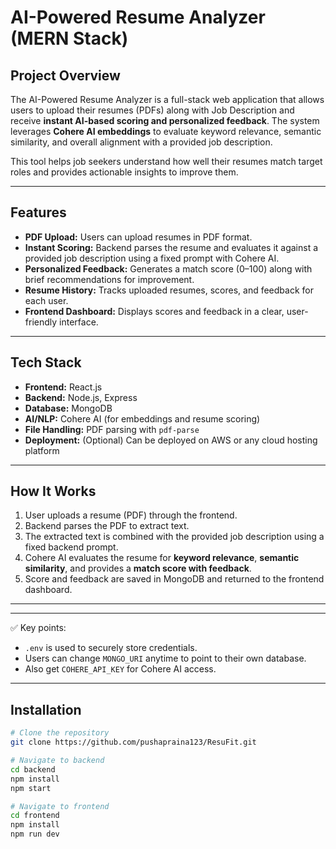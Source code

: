 # AI-Powered Resume Analyzer (MERN Stack)



## Project Overview
The AI-Powered Resume Analyzer is a full-stack web application that allows users to upload their resumes (PDFs) along with Job Description and receive **instant AI-based scoring and personalized feedback**. The system leverages **Cohere AI embeddings** to evaluate keyword relevance, semantic similarity, and overall alignment with a provided job description. 

This tool helps job seekers understand how well their resumes match target roles and provides actionable insights to improve them.

---

## Features
- **PDF Upload:** Users can upload resumes in PDF format.  
- **Instant Scoring:** Backend parses the resume and evaluates it against a provided job description using a fixed prompt with Cohere AI.  
- **Personalized Feedback:** Generates a match score (0–100) along with brief recommendations for improvement.  
- **Resume History:** Tracks uploaded resumes, scores, and feedback for each user.  
- **Frontend Dashboard:** Displays scores and feedback in a clear, user-friendly interface.

---

## Tech Stack
- **Frontend:** React.js  
- **Backend:** Node.js, Express  
- **Database:** MongoDB  
- **AI/NLP:** Cohere AI (for embeddings and resume scoring)  
- **File Handling:** PDF parsing with `pdf-parse`  
- **Deployment:** (Optional) Can be deployed on AWS or any cloud hosting platform

---

## How It Works
1. User uploads a resume (PDF) through the frontend.  
2. Backend parses the PDF to extract text.  
3. The extracted text is combined with the provided job description using a fixed backend prompt.  
4. Cohere AI evaluates the resume for **keyword relevance**, **semantic similarity**, and provides a **match score with feedback**.  
5. Score and feedback are saved in MongoDB and returned to the frontend dashboard.  

---


---

✅ Key points:
- `.env` is used to securely store credentials.
- Users can change `MONGO_URI` anytime to point to their own database.
- Also get `COHERE_API_KEY` for Cohere AI access.

---


## Installation
```bash
# Clone the repository
git clone https://github.com/pushapraina123/ResuFit.git

# Navigate to backend
cd backend
npm install
npm start

# Navigate to frontend
cd frontend
npm install
npm run dev
